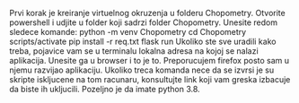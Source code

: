 Prvi korak je kreiranje virtuelnog okruzenja u folderu Chopometry.
Otvorite powershell i udjite u folder koji sadrzi folder Chopometry.
Unesite redom sledece komande:
python -m venv Chopometry
cd Chopometry
scripts/activate
pip install -r req.txt
flask run
Ukoliko ste sve uradili kako treba, pojavice vam se u terminalu
lokalna adresa na kojoj se nalazi aplikacija. Unesite ga u 
browser i to je to. Preporucujem firefox posto sam u njemu razvijao 
aplikaciju. Ukoliko treca komanda nece da se izvrsi je su 
skripte iskljucene na tom racunaru, konsultujte link koji 
vam greska izbacuje da biste ih ukljucili. Pozeljno je da imate
python 3.8. 
